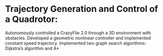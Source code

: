 # Trajectory Generation and Control of a Quadrotor: 
Autonomously controlled a CrazyFlie 2.0 through a 3D environment with obstacles. 
Developed a geometric nonlinear controller and implemented constant speed trajectory. Implemented two graph search algorithms: Dijkstra’s algorithm and A*
